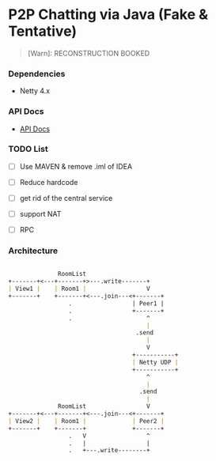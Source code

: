 # P2P Chatting via Java (Fake & Tentative)

> [Warn]: RECONSTRUCTION BOOKED

### Dependencies

* Netty 4.x

### API Docs

- [API Docs](docs/api.md)

### TODO List

- [ ] Use MAVEN & remove .iml of IDEA

- [ ] Reduce hardcode

- [ ] get rid of the central service

- [ ] support NAT

- [ ] RPC

### Architecture

```markdown

              RoomList
+-------+<---+-------+>---.write-------+
| View1 |    | Room1 |                 V
+-------+    +-------+<---.join---<+-------+
                 .                 | Peer1 |
                 .                 +-------+
                 .                     ^
                                       |
                                    .send
                                       |
                                       V     
                                   +-----------+
                                   | Netty UDP |
                                   +-----------+
                                       ^
                                       |    
                                     .send
                                       |	  
              RoomList                 V
+-------+<---+-------+<---.join---<+-------+
| View2 |    | Room1 |             | Peer2 |
+-------+    +-------+             +-------+
                 .   V                 ^
                 .   |                 |
                 .   +---.write--------+
         
```






























